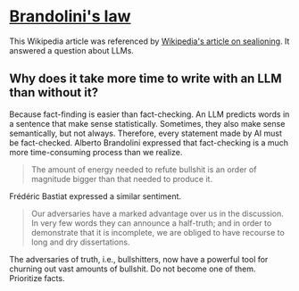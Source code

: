 # [Brandolini's law](https://en.m.wikipedia.org/wiki/Brandolini%27s_law)

This Wikipedia article was referenced by [Wikipedia's article on sealioning](../../../2025/10/20/wikipedia-sealioning.md). It answered a question about LLMs.

## Why does it take more time to write with an LLM than without it? 

Because fact-finding is easier than fact-checking. An LLM predicts words in a sentence that make sense statistically. Sometimes, they also make sense semantically, but not always. Therefore, every statement made by AI must be fact-checked. Alberto Brandolini expressed that fact-checking is a much more time-consuming process than we realize.

> The amount of energy needed to refute bullshit is an order of magnitude bigger than that needed to produce it.

Frédéric Bastiat expressed a similar sentiment.

> Our adversaries have a marked advantage over us in the discussion. In very few words they can announce a half-truth; and in order to demonstrate that it is incomplete, we are obliged to have recourse to long and dry dissertations.

The adversaries of truth, i.e., bullshitters, now have a powerful tool for churning out vast amounts of bullshit. Do not become one of them. Prioritize facts.
